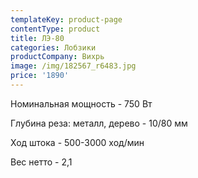 ```yaml
---
templateKey: product-page
contentType: product
title: ЛЭ-80
categories: Лобзики
productCompany: Вихрь
image: /img/182567_r6483.jpg
price: '1890'
---
```

Номинальная мощность - 750 Вт

Глубина реза: металл, дерево - 10/80 мм

Ход штока - 500-3000 ход/мин

Вес нетто - 2,1
